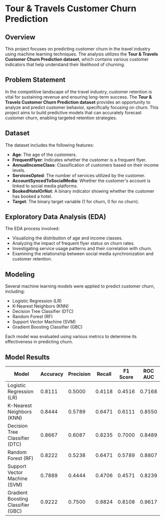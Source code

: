 # Tour & Travels Customer Churn Prediction

## Overview
This project focuses on predicting customer churn in the travel industry using machine learning techniques. The analysis utilizes the **Tour & Travels Customer Churn Prediction dataset**, which contains various customer indicators that help understand their likelihood of churning.

## Problem Statement
In the competitive landscape of the travel industry, customer retention is vital for sustaining revenue and ensuring long-term success. The **Tour & Travels Customer Churn Prediction dataset** provides an opportunity to analyze and predict customer behavior, specifically focusing on churn. This project aims to build predictive models that can accurately forecast customer churn, enabling targeted retention strategies.

## Dataset
The dataset includes the following features:
- **Age**: The age of the customers.
- **FrequentFlyer**: Indicates whether the customer is a frequent flyer.
- **AnnualIncomeClass**: Classification of customers based on their income levels.
- **ServicesOpted**: The number of services utilized by the customer.
- **AccountSyncedToSocialMedia**: Whether the customer's account is linked to social media platforms.
- **BookedHotelOrNot**: A binary indicator showing whether the customer has booked a hotel.
- **Target**: The binary target variable (1 for churn, 0 for no churn).

## Exploratory Data Analysis (EDA)
The EDA process involved:
- Visualizing the distribution of age and income classes.
- Analyzing the impact of frequent flyer status on churn rates.
- Investigating service usage patterns and their correlation with churn.
- Examining the relationship between social media synchronization and customer retention.

## Modeling
Several machine learning models were applied to predict customer churn, including:
- Logistic Regression (LR)
- K-Nearest Neighbors (KNN)
- Decision Tree Classifier (DTC)
- Random Forest (RF)
- Support Vector Machine (SVM)
- Gradient Boosting Classifier (GBC)

Each model was evaluated using various metrics to determine its effectiveness in predicting churn.

## Model Results
| Model                           | Accuracy | Precision | Recall  | F1 Score | ROC AUC |
|---------------------------------|----------|-----------|---------|----------|---------|
| Logistic Regression (LR)       | 0.8111   | 0.5000    | 0.4118  | 0.4516   | 0.7168  |
| K-Nearest Neighbors (KNN)      | 0.8444   | 0.5789    | 0.6471  | 0.6111   | 0.8550  |
| Decision Tree Classifier (DTC) | 0.8667   | 0.6087    | 0.8235  | 0.7000   | 0.8489  |
| Random Forest (RF)             | 0.8222   | 0.5238    | 0.6471  | 0.5789   | 0.8807  |
| Support Vector Machine (SVM)   | 0.7889   | 0.4444    | 0.4706  | 0.4571   | 0.8239  |
| Gradient Boosting Classifier (GBC) | 0.9222   | 0.7500    | 0.8824  | 0.8108   | 0.9617  |

